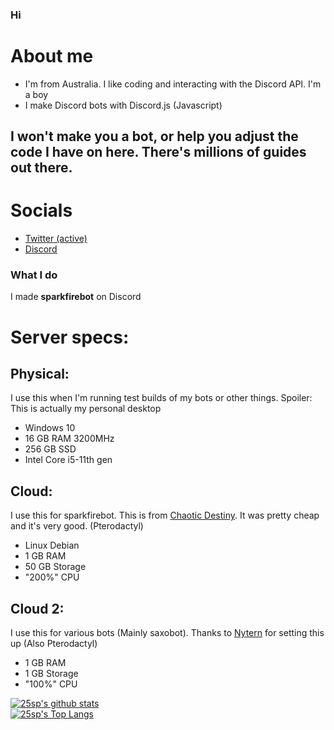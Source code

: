 ### Hi

# About me
- I'm from Australia. I like coding and interacting with the Discord API. I'm a boy
- I make Discord bots with Discord.js (Javascript)

## I won't make you a bot, or help you adjust the code I have on here. There's millions of guides out there.


# Socials
- [Twitter (active)](https://twitter.com/sparkfire298)
- [Discord](https://discord.gg/6W67sRU2ua)


### What I do
I made **sparkfirebot** on Discord

# Server specs:
## Physical:
I use this when I'm running test builds of my bots or other things.
Spoiler: This is actually my personal desktop
- Windows 10
- 16 GB RAM 3200MHz
- 256 GB SSD
- Intel Core i5-11th gen

## Cloud:
I use this for sparkfirebot. This is from [Chaotic Destiny](https://chaoticdestiny.host). It was pretty cheap and it's very good. (Pterodactyl)
- Linux Debian
- 1 GB RAM
- 50 GB Storage
- "200%" CPU

## Cloud 2:
I use this for various bots (Mainly saxobot). Thanks to [Nytern](https://nytern.com) for setting this up (Also Pterodactyl)
- 1 GB RAM
- 1 GB Storage
- "100%" CPU

[![25sp's github stats](https://github-readme-stats.vercel.app/api?username=25sp&show_icons=true&theme=dark)](https://github.com/anuraghazra/github-readme-stats)
<br>
[![25sp's Top Langs](https://github-readme-stats.vercel.app/api/top-langs/?username=25sp&layout=compact&theme=dark)](https://github.com/anuraghazra/github-readme-stats)
